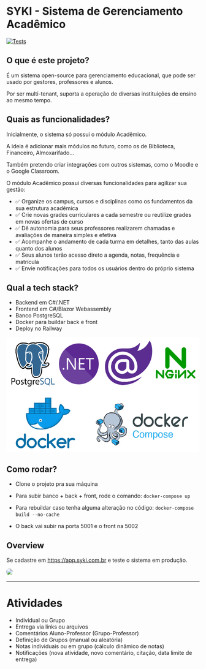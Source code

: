 # SYKI - Sistema de Gerenciamento Acadêmico

[![Tests](https://github.com/ZaqueuCavalcante/syki/actions/workflows/tests.yml/badge.svg)](https://github.com/ZaqueuCavalcante/syki/actions/workflows/tests.yml)

## O que é este projeto?

É um sistema open-source para gerenciamento educacional, que pode ser usado por gestores, professores e alunos.

Por ser multi-tenant, suporta a operação de diversas instituições de ensino ao mesmo tempo.

## Quais as funcionalidades?

Inicialmente, o sistema só possui o módulo Acadêmico.

A ideia é adicionar mais módulos no futuro, como os de Biblioteca, Financeiro, Almoxarifado...

Também pretendo criar integrações com outros sistemas, como o Moodle e o Google Classroom.

O módulo Acadêmico possui diversas funcionalidades para agilizar sua gestão:

- ✅ Organize os campus, cursos e disciplinas como os fundamentos da sua estrutura acadêmica
- ✅ Crie novas grades curriculares a cada semestre ou reutilize grades em novas ofertas de curso
- ✅ Dê autonomia para seus professores realizarem chamadas e avaliações de maneira simples e efetiva
- ✅ Acompanhe o andamento de cada turma em detalhes, tanto das aulas quanto dos alunos
- ✅ Seus alunos terão acesso direto a agenda, notas, frequência e matrícula
- ✅ Envie notificações para todos os usuários dentro do próprio sistema

## Qual a tech stack?

- Backend em C#/.NET
- Frontend em C#/Blazor Webassembly
- Banco PostgreSQL
- Docker para buildar back e front
- Deploy no Railway

<img src="./Docs/images/docker-compose.png" width="600" height="300" style="border-radius: 6px">

## Como rodar?

- Clone o projeto pra sua máquina

- Para subir banco + back + front, rode o comando: `docker-compose up`

- Para rebuildar caso tenha alguma alteração no código: `docker-compose build --no-cache`

- O back vai subir na porta 5001 e o front na 5002

## Overview

Se cadastre em https://app.syki.com.br e teste o sistema em produção.

<img src="./Docs/images/syki_overview.gif" style="border-radius: 6px">

--------------------------------------------------------------------------------------------------

# Atividades

- Individual ou Grupo
- Entrega via links ou arquivos
- Comentários Aluno-Professor (Grupo-Professor)
- Definição de Grupos (manual ou aleatória)
- Notas individuais ou em grupo (cálculo dinâmico de notas)
- Notificações (nova atividade, novo comentário, citação, data limite de entrega)


